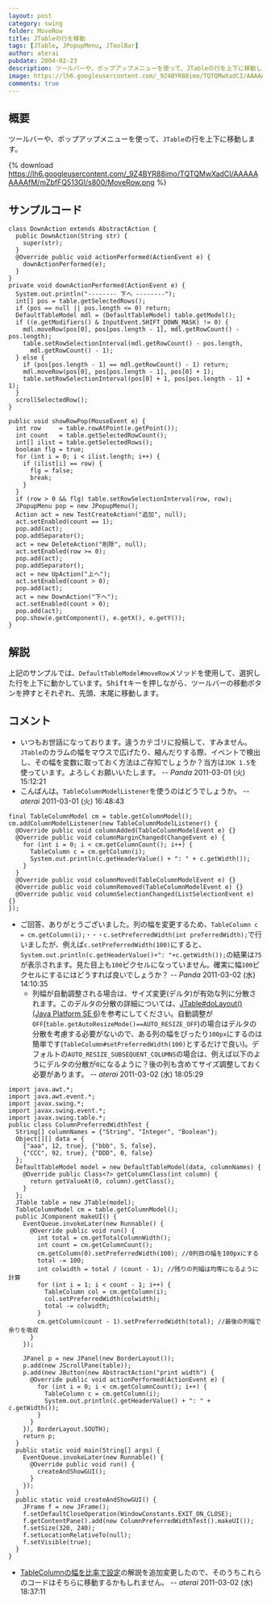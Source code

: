 ```yaml
---
layout: post
category: swing
folder: MoveRow
title: JTableの行を移動
tags: [JTable, JPopupMenu, JToolBar]
author: aterai
pubdate: 2004-02-23
description: ツールバーや、ポップアップメニューを使って、JTableの行を上下に移動します。
image: https://lh6.googleusercontent.com/_9Z4BYR88imo/TQTQMwXadCI/AAAAAAAAAfM/mZbfFQ513GI/s800/MoveRow.png
comments: true
---
```

## 概要
ツールバーや、ポップアップメニューを使って、`JTable`の行を上下に移動します。

{% download https://lh6.googleusercontent.com/_9Z4BYR88imo/TQTQMwXadCI/AAAAAAAAAfM/mZbfFQ513GI/s800/MoveRow.png %}

## サンプルコード
<pre class="prettyprint"><code>class DownAction extends AbstractAction {
  public DownAction(String str) {
    super(str);
  }
  @Override public void actionPerformed(ActionEvent e) {
    downActionPerformed(e);
  }
}
private void downActionPerformed(ActionEvent e) {
  System.out.println("-------- 下へ --------");
  int[] pos = table.getSelectedRows();
  if (pos == null || pos.length &lt;= 0) return;
  DefaultTableModel mdl = (DefaultTableModel) table.getModel();
  if ((e.getModifiers() &amp; InputEvent.SHIFT_DOWN_MASK) != 0) {
    mdl.moveRow(pos[0], pos[pos.length - 1], mdl.getRowCount() - pos.length);
    table.setRowSelectionInterval(mdl.getRowCount() - pos.length,
      mdl.getRowCount() - 1);
  } else {
    if (pos[pos.length - 1] == mdl.getRowCount() - 1) return;
    mdl.moveRow(pos[0], pos[pos.length - 1], pos[0] + 1);
    table.setRowSelectionInterval(pos[0] + 1, pos[pos.length - 1] + 1);
  }
  scrollSelectedRow();
}

public void showRowPop(MouseEvent e) {
  int row     = table.rowAtPoint(e.getPoint());
  int count   = table.getSelectedRowCount();
  int[] ilist = table.getSelectedRows();
  boolean flg = true;
  for (int i = 0; i &lt; ilist.length; i++) {
    if (ilist[i] == row) {
      flg = false;
      break;
    }
  }
  if (row &gt; 0 &amp;&amp; flg) table.setRowSelectionInterval(row, row);
  JPopupMenu pop = new JPopupMenu();
  Action act = new TestCreateAction("追加", null);
  act.setEnabled(count == 1);
  pop.add(act);
  pop.addSeparator();
  act = new DeleteAction("削除", null);
  act.setEnabled(row &gt;= 0);
  pop.add(act);
  pop.addSeparator();
  act = new UpAction("上へ");
  act.setEnabled(count &gt; 0);
  pop.add(act);
  act = new DownAction("下へ");
  act.setEnabled(count &gt; 0);
  pop.add(act);
  pop.show(e.getComponent(), e.getX(), e.getY());
}
</code></pre>

## 解説
上記のサンプルでは、`DefaultTableModel#moveRow`メソッドを使用して、選択した行を上下に動かしています。<kbd>Shift</kbd>キーを押しながら、ツールバーの移動ボタンを押すとそれぞれ、先頭、末尾に移動します。

## コメント
- いつもお世話になっております。違うカテゴリに投稿して、すみません。`JTable`のカラムの幅をマウスで広げたり、縮んだりする際、イベントで検出し、その幅を変数に取っておく方法はご存知でしょうか？当方は`JDK 1.5`を使っています。よろしくお願いいたします。 -- *Panda* 2011-03-01 (火) 15:12:21
- こんばんは。`TableColumnModelListener`を使うのはどうでしょうか。 -- *aterai* 2011-03-01 (火) 16:48:43

<!-- dummy comment line for breaking list -->

<pre class="prettyprint"><code>final TableColumnModel cm = table.getColumnModel();
cm.addColumnModelListener(new TableColumnModelListener() {
  @Override public void columnAdded(TableColumnModelEvent e) {}
  @Override public void columnMarginChanged(ChangeEvent e) {
    for (int i = 0; i &lt; cm.getColumnCount(); i++) {
      TableColumn c = cm.getColumn(i);
      System.out.println(c.getHeaderValue() + ": " + c.getWidth());
    }
  }
  @Override public void columnMoved(TableColumnModelEvent e) {}
  @Override public void columnRemoved(TableColumnModelEvent e) {}
  @Override public void columnSelectionChanged(ListSelectionEvent e) {}
});
</code></pre>

- ご回答、ありがとうございました。列の幅を変更するため、`TableColumn c = cm.getColumn(i);・・・c.setPreferredWidth(int preferredWidth);`で行いましたが、例えば`c.setPreferredWidth(100)`にすると、`System.out.println(c.getHeaderValue()+": "+c.getWidth());`の結果は`75`が表示されます。見た目上も`100`ピクセルになっていません。確実に幅`100`ピクセルにするにはどうすれば良いでしょうか？ -- *Panda* 2011-03-02 (水) 14:10:35
    - 列幅が自動調整される場合は、サイズ変更(デルタ)が有効な列に分散されます。このデルタの分散の詳細については、[JTable#doLayout() (Java Platform SE 6)](http://docs.oracle.com/javase/jp/6/api/javax/swing/JTable.html#doLayout%28%29)を参考にしてください。自動調整が`OFF`(`table.getAutoResizeMode()==AUTO_RESIZE_OFF`)の場合はデルタの分散を考慮する必要がないので、ある列の幅をぴったり`100px`にするのは簡単です(`TableColumn#setPreferredWidth(100)`とするだけで良い)。デフォルトの`AUTO_RESIZE_SUBSEQUENT_COLUMNS`の場合は、例えば以下のようにデルタの分散が`0`になるように？後の列も含めてサイズ調整しておく必要があります。 -- *aterai* 2011-03-02 (水) 18:05:29

<!-- dummy comment line for breaking list -->

<pre class="prettyprint"><code>import java.awt.*;
import java.awt.event.*;
import javax.swing.*;
import javax.swing.event.*;
import javax.swing.table.*;
public class ColumnPreferredWidthTest {
  String[] columnNames = {"String", "Integer", "Boolean"};
  Object[][] data = {
    {"aaa", 12, true}, {"bbb", 5, false},
    {"CCC", 92, true}, {"DDD", 0, false}
  };
  DefaultTableModel model = new DefaultTableModel(data, columnNames) {
    @Override public Class&lt;?&gt; getColumnClass(int column) {
      return getValueAt(0, column).getClass();
    }
  };
  JTable table = new JTable(model);
  TableColumnModel cm = table.getColumnModel();
  public JComponent makeUI() {
    EventQueue.invokeLater(new Runnable() {
      @Override public void run() {
        int total = cm.getTotalColumnWidth();
        int count = cm.getColumnCount();
        cm.getColumn(0).setPreferredWidth(100); //0列目の幅を100pxにする
        total -= 100;
        int colwidth = total / (count - 1); //残りの列幅は均等になるように計算
        for (int i = 1; i &lt; count - 1; i++) {
          TableColumn col = cm.getColumn(i);
          col.setPreferredWidth(colwidth);
          total -= colwidth;
        }
        cm.getColumn(count - 1).setPreferredWidth(total); //最後の列幅で余りを吸収
      }
    });

    JPanel p = new JPanel(new BorderLayout());
    p.add(new JScrollPane(table));
    p.add(new JButton(new AbstractAction("print width") {
      @Override public void actionPerformed(ActionEvent e) {
        for (int i = 0; i &lt; cm.getColumnCount(); i++) {
          TableColumn c = cm.getColumn(i);
          System.out.println(c.getHeaderValue() + ": " + c.getWidth());
        }
      }
    }), BorderLayout.SOUTH);
    return p;
  }
  public static void main(String[] args) {
    EventQueue.invokeLater(new Runnable() {
      @Override public void run() {
        createAndShowGUI();
      }
    });
  }
  public static void createAndShowGUI() {
    JFrame f = new JFrame();
    f.setDefaultCloseOperation(WindowConstants.EXIT_ON_CLOSE);
    f.getContentPane().add(new ColumnPreferredWidthTest().makeUI());
    f.setSize(320, 240);
    f.setLocationRelativeTo(null);
    f.setVisible(true);
  }
}
</code></pre>

- [TableColumnの幅を比率で設定](http://ateraimemo.com/Swing/HeaderRatio.html)の解説を追加変更したので、そのうちこれらのコードはそちらに移動するかもしれません。 -- *aterai* 2011-03-02 (水) 18:37:11

<!-- dummy comment line for breaking list -->
